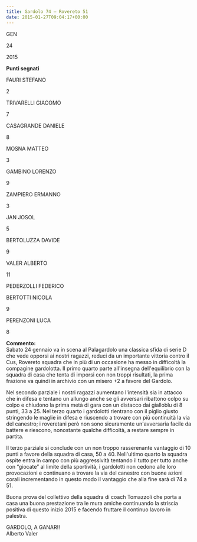```yaml
---
title: Gardolo 74 – Rovereto 51
date: 2015-01-27T09:04:17+00:00
---
```

GEN

24

2015

**Punti segnati**

FAURI STEFANO

2

TRIVARELLI GIACOMO

7

CASAGRANDE DANIELE

8

MOSNA MATTEO

3

GAMBINO LORENZO

9

ZAMPIERO ERMANNO

3

JAN JOSOL

5

BERTOLUZZA DAVIDE

9

VALER ALBERTO

11

PEDERZOLLI FEDERICO

BERTOTTI NICOLA

9

PERENZONI LUCA

8

**Commento:**  
Sabato 24 gennaio va in scena al Palagardolo una classica sfida di serie D che vede opporsi ai nostri ragazzi, reduci da un importante vittoria contro il Cus, Rovereto squadra che in più di un occasione ha messo in difficoltà la compagine gardolotta. Il primo quarto parte all'insegna dell'equilibrio con la squadra di casa che tenta di imporsi con non troppi risultati, la prima frazione va quindi in archivio con un misero +2 a favore del Gardolo.

Nel secondo parziale i nostri ragazzi aumentano l'intensità sia in attacco che in difesa e tentano un allungo anche se gli avversari ribattono colpo su colpo e chiudono la prima metà di gara con un distacco dai gialloblu di 8 punti, 33 a 25. Nel terzo quarto i gardolotti rientrano con il piglio giusto stringendo le maglie in difesa e riuscendo a trovare con più continuità la via del canestro; i roveretani però non sono sicuramente un'avversaria facile da battere e riescono, nonostante qualche difficoltà, a restare sempre in partita.

Il terzo parziale si conclude con un non troppo rasserenante vantaggio di 10 punti a favore della squadra di casa, 50 a 40. Nell'ultimo quarto la squadra ospite entra in campo con più aggressività tentando il tutto per tutto anche con “giocate” al limite della sportività, i gardolotti non cedono alle loro provocazioni e continuano a trovare la via del canestro con buone azioni corali incrementando in questo modo il vantaggio che alla fine sarà di 74 a 51.

Buona prova del collettivo della squadra di coach Tomazzoli che porta a casa una buona prestazione tra le mura amiche continuando la striscia positiva di questo inizio 2015 e facendo fruttare il continuo lavoro in palestra.

GARDOLO, A GANAR!!  
Alberto Valer